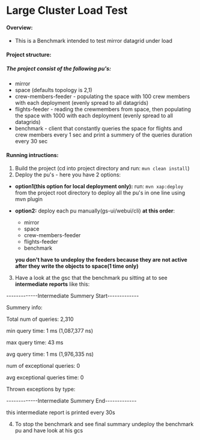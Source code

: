 # Large Cluster Load Test

#### Overview:
* This is a Benchmark intended to test mirror datagrid under load

#### Project structure:
##### The project consist of the following pu's:
* mirror
* space (defaults topology is 2,1)
* crew-members-feeder - populating the space with 100 crew members with each deployment (evenly spread to all datagrids)
* flights-feeder - reading the crewmembers from space, then populating the space with 1000 with each deployment (evenly spread to all datagrids)
* benchmark - client that constantly queries the space for flights and crew members every 1 sec and print a summery of the queries duration every 30 sec

#### Running intructions:
1. Build the project (cd into project directory and run: ```mvn clean install```)
2. Deploy the pu's - here you have 2 options:
* **option1(this option for local deployment only):** run: ```mvn xap:deploy``` from the project root directory to deploy all the pu's in one line using mvn plugin
* **option2:** deploy each pu manually(gs-ui/webui/cli) **at this order**:
  * mirror
  * space
  * crew-members-feeder
  * flights-feeder
  * benchmark
  
  **you don't have to undeploy the feeders because they are not active after they write the objects to space(1 time only)**
3. Have a look at the gsc that the benchmark pu sitting at to see **intermediate reports** like this:

-------------Intermediate Summery Start-------------

Summery info:

Total num of queries: 2,310

min query time: 1 ms (1,087,377 ns)

max query time: 43 ms

avg query time: 1 ms (1,976,335 ns)

num of exceptional queries: 0

avg exceptional queries time: 0

Thrown exceptions by type: 

-------------Intermediate Summery End-------------

this intermediate report is printed every 30s

4. To stop the benchmark and see final summary undeploy the benchmark pu and have look at his gcs
